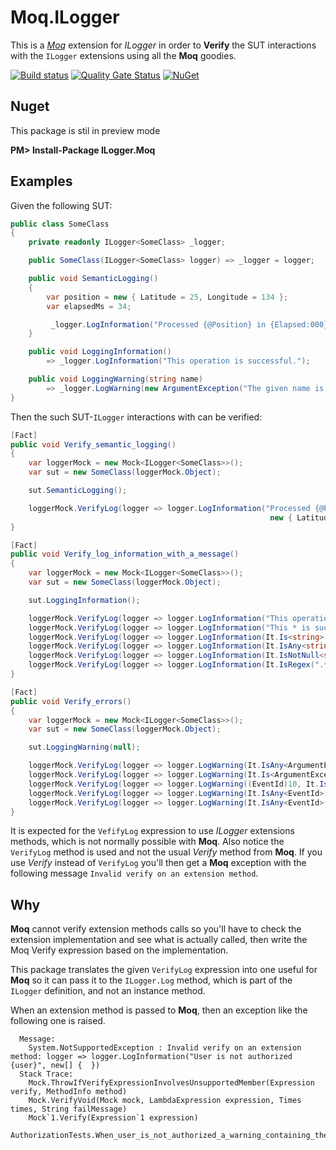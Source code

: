 # Moq.ILogger
This is a [*Moq*](https://github.com/Moq/moq4/wiki/Quickstart) extension for *ILogger* in order to **Verify** the SUT interactions with the `ILogger` extensions using all the **Moq** goodies.

[![Build status](https://ci.appveyor.com/api/projects/status/iixn0pkeuuov1rwb/branch/master?svg=true)](https://ci.appveyor.com/project/adrianiftode/moq-ilogger/branch/master)
[![Quality Gate Status](https://sonarcloud.io/api/project_badges/measure?project=Moq.ILogger&metric=alert_status)](https://sonarcloud.io/dashboard?id=Moq.ILogger)
[![NuGet](https://img.shields.io/nuget/v/ILogger.Moq.svg)](https://www.nuget.org/packages/ILogger.Moq)

## Nuget
This package is stil in preview mode

**PM&gt; Install-Package ILogger.Moq**

## Examples

Given the following SUT:

```csharp
public class SomeClass
{
    private readonly ILogger<SomeClass> _logger;

    public SomeClass(ILogger<SomeClass> logger) => _logger = logger;

    public void SemanticLogging()
    {
        var position = new { Latitude = 25, Longitude = 134 };
        var elapsedMs = 34;

         _logger.LogInformation("Processed {@Position} in {Elapsed:000} ms.", position, elapsedMs);
    }

    public void LoggingInformation()
        => _logger.LogInformation("This operation is successful.");

    public void LoggingWarning(string name)
        => _logger.LogWarning(new ArgumentException("The given name is not ok", nameof(name)), "This operation failed, but let's log an warning only");
}
```

Then the such SUT-`ILogger` interactions with can be verified:

```csharp
[Fact]
public void Verify_semantic_logging()
{
    var loggerMock = new Mock<ILogger<SomeClass>>();
    var sut = new SomeClass(loggerMock.Object);

    sut.SemanticLogging();

    loggerMock.VerifyLog(logger => logger.LogInformation("Processed {@Position} in {Elapsed:000} ms.", 
                                                          new { Latitude = 25, Longitude = 134 }, 34));
}
```

```csharp
[Fact]
public void Verify_log_information_with_a_message()
{
    var loggerMock = new Mock<ILogger<SomeClass>>();
    var sut = new SomeClass(loggerMock.Object);

    sut.LoggingInformation();

    loggerMock.VerifyLog(logger => logger.LogInformation("This operation is successful."));
    loggerMock.VerifyLog(logger => logger.LogInformation("This * is successful."));
    loggerMock.VerifyLog(logger => logger.LogInformation(It.Is<string>(msg => msg.Length > 5)));
    loggerMock.VerifyLog(logger => logger.LogInformation(It.IsAny<string>()));
    loggerMock.VerifyLog(logger => logger.LogInformation(It.IsNotNull<string>()));
    loggerMock.VerifyLog(logger => logger.LogInformation(It.IsRegex(".*")));
}
```

```csharp
[Fact]
public void Verify_errors()
{
    var loggerMock = new Mock<ILogger<SomeClass>>();
    var sut = new SomeClass(loggerMock.Object);

    sut.LoggingWarning(null);

    loggerMock.VerifyLog(logger => logger.LogWarning(It.IsAny<ArgumentException>(), It.IsAny<string>()));
    loggerMock.VerifyLog(logger => logger.LogWarning(It.Is<ArgumentException>(ex => ex.ParamName == "name"), "*failed*"));
    loggerMock.VerifyLog(logger => logger.LogWarning((EventId)10, It.IsAny<ArgumentException>(), "*failed*"));
    loggerMock.VerifyLog(logger => logger.LogWarning(It.IsAny<EventId>(), It.IsAny<ArgumentException>(), "*failed*"));
    loggerMock.VerifyLog(logger => logger.LogWarning(It.IsAny<EventId>(), new ArgumentException("The given name is not ok", "name"), "*failed*"));
}

```
It is expected for the `VefifyLog` expression to use *ILogger* extensions methods, which is not normally possible with **Moq**.
Also notice the `VerifyLog` method is used and not the usual *Verify* method from **Moq**. 
If you use *Verify* instead of `VerifyLog` you'll then get a **Moq** exception with the following message `Invalid verify on an extension method`.

## Why
**Moq** cannot verify extension methods calls so you'll have to check the extension implementation and see what is actually called, then write the Moq Verify expression based on the implementation.

This package translates the given `VerifyLog` expression into one useful for **Moq** so it can pass it to the `ILogger.Log` method, which is part of the `ILogger` definition, and not an instance method.

When an extension method is passed to **Moq**, then an exception like the following one is raised.
```
  Message: 
    System.NotSupportedException : Invalid verify on an extension method: logger => logger.LogInformation("User is not authorized {user}", new[] {  })
  Stack Trace: 
    Mock.ThrowIfVerifyExpressionInvolvesUnsupportedMember(Expression verify, MethodInfo method)
    Mock.VerifyVoid(Mock mock, LambdaExpression expression, Times times, String failMessage)
    Mock`1.Verify(Expression`1 expression)
    AuthorizationTests.When_user_is_not_authorized_a_warning_containing_the_user_identity_is_logged()
```

